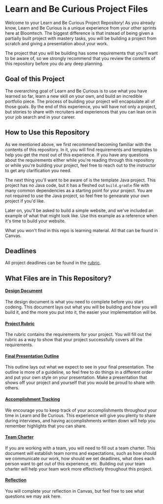 # Learn and Be Curious Project Files

Welcome to your Learn and Be Curious Project Repository! As you already know, Learn and Be Curious is a unique experience from your other sprints here at Bloomtech. The biggest difference is that instead of being given a partially built project with mastery tasks, you will be building a project from scratch and giving a presentation about your work. 

The project that you will be building has some requirements that you'll want to be aware of, so we strongly recommend that you review the contents of this repository before you do any deep planning.

## Goal of this Project

The overarching goal of Learn and Be Curious is to use what you have learned so far, learn a new skill on your own, and build an incredible portfolio piece. The process of building your project will encapsulate all of those goals. By the end of this experience, you will have not only a project, but stories to share with recruiters and experiences that you can lean on in your job search and in your career. 
  
## How to Use this Repository

As we mentioned above, we first recommend becoming familiar with the contents of this repository. In it, you will find requirements and templates to help you get the most out of this experience. If you have any questions about the requirements either while you're reading through this repository or while you're building your project, feel free to reach out to the instructor to get any clarification you need. 

The next thing you'll want to be aware of is the template Java project. This project has no Java code, but it has a fleshed out `build.gradle` file with many common dependencies as a starting point for your project. You are not required to use the Java project, so feel free to genearate your own project if you'd like.

Later on, you'll be asked to build a simple website, and we've included an example of what that might look like. Use this example as a reference when it's time to build your website.

What you won't find in this repo is learning material. All that can be found in Canvas.

## Deadlines

All project deadlines can be found in the [rubric](project_documents/rubric.md).
  
## What Files are in This Repository?

#### [Design Document](project_documents/design_document.md)

The design document is what you need to complete before you start codeing. This document lays out what you will be building and how you will build it, and the more you put into it, the easier your implementation will be. 

#### [Project Rubric](project_documents/rubric.md)

The rubric contains the requirements for your project. You will fill out the rubric as a way to show that your project successfully covers all the requirements.

#### [Final Presentation Outline](project_documents/final_presentation_outline.pdf)

This outline lays out what we expect to see in your final presentation. The outline is more of a guideline, so feel free to do things in a different order and put your own style on your presentation. Make a presentation that shows off your project and yourself that you would be proud to share with others.

#### [Accomplishment Tracking](project_documents/accomplishment_tracking_template.md)

We encourage you to keep track of your accomplishments throughout your time in Learn and Be Curious. This experience will give you plenty to share during interviews, and having accomplishments written down will help you remember highlights that you can share.

#### [Team Charter](project_documents/team_charter.md)

If you are working with a team, you will need to fill out a team charter. This document will establish team norms and expectations, such as how should we communicate our work, how should we set deadlines, what does each person want to get out of this experience, etc. Building out your team charter will help your team work more effectively throughout this project.

#### [Reflection](project_documents/reflection.md)

You will complete your reflection in Canvas, but feel free to see what questions we may ask here.
